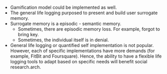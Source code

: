 * Gamification model could be implemented as well.
* The general life logging purposed to present and build user surrogate memory.
* Surrogate memory is a episodic - semantic memory.
    * Sometimes, there are episodic memory loss. For example, forgot to bring key.
    * Sometimes, the individual itself is in denial.
* General life logging or quantified self implementation is not popular. However, each of specific implementations have more demands (for example, FitBit and Foursquare). Hence, the ability to have a flexible life logging tools to adapt based on specific needs will benefit social research.arch.